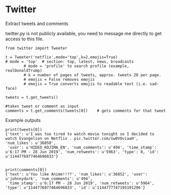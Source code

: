 # Twitter
Extract tweets and comments

twitter.py is not publicly available, you need to message me directly to get access to this file.

    from twitter import Tweeter

    t = Tweeter('netflix',mode='top',k=2,emojis=True)
    # mode = 'top'	# section: top, latest, news, broadcasts
            # mode = 'profile' to search profile (example, realDonaldTrump)
            # k = number of pages of tweets, approx. tweets 20 per page.
            # emojis = False removes emojis
            # emojis = True converts emojis to readable text (i.e. sad-face)

    tweets = t.get_tweets()

    #takes tweet or comment as input
    comments = t.get_comments(tweets[0])	# gets comments for that tweet

Example outputs

    print(tweets[0])
    {'text': u'I was too tired to watch movie tonight so I decided to watch Evangelion on Netflix . pic.twitter.com/sw0VOviaaH', 'num_likes': u'36850', 
     'user': u'HIDEO_KOJIMA_EN', 'num_comments': u'494', 'time_stamp': u'6:17 PM - 28 Jun 2019', 'num_retweets': u'5963', 'type': 0, 'id': u'1144776977464696833'}


    print(comments[0])
    {'text': u'You like Anime!!??', 'num_likes': u'36852', 'user': u'johnnydork', 'num_comments': u'494', 
     'time_stamp': u'6:17 PM - 28 Jun 2019', 'num_retweets': u'5964', 'type': u'1144776977464696833', 'id': u'1144777747195191296'}
